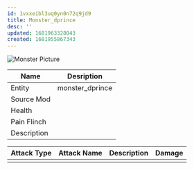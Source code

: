 ```yaml
---
id: 1vxxeibl3uq0yn0n72q9jd9
title: Monster_dprince
desc: ''
updated: 1681963328043
created: 1681955867343
---
```

![Monster Picture](assets/img/knight_dprince.png)

|Name  |Desription|
|------|-------------|
|Entity|monster_dprince|
|Source Mod||
|Health||
|Pain Flinch||
|Description||

|Attack Type|Attack Name|Description|Damage|
|-----------|-----------|-----------|------|
||||